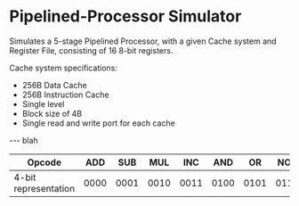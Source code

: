 # Pipelined-Processor Simulator

Simulates a 5-stage Pipelined Processor, with a given Cache system and Register File, consisting of 16 8-bit registers.

Cache system specifications: 
- 256B Data Cache
- 256B Instruction Cache
- Single level
- Block size of 4B
- Single read and write port for each cache

--- blah

Opcode | ADD | SUB | MUL | INC | AND | OR | NOT | XOR | LOAD | STORE | JMP | BEQZ | HLT
--- | --- | --- | --- | --- | --- | --- | --- | --- | --- | --- | --- | --- | ---
4-bit representation | 0000 | 0001 | 0010 | 0011 | 0100 | 0101 | 0110 | 0111 | 1000 | 1001 | 1010 | 1011 | 1111
